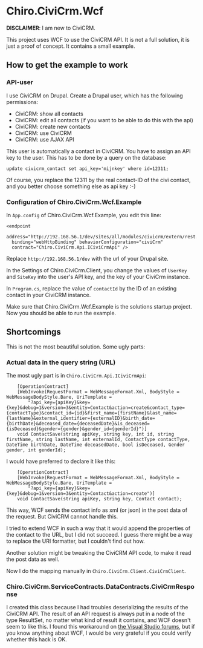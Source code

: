 # Chiro.CiviCrm.Wcf

**DISCLAIMER**: I am new to CiviCRM.

This project uses WCF to use the CiviCRM API. It is not a full solution, it is just a proof of concept. It contains a small example.

## How to get the example to work

### API-user

I use CiviCRM on Drupal. Create a Drupal user, which has the following permissions:

* CiviCRM: show all contacts
* CiviCRM: edit all contacts (if you want to be able to do this with the api)
* CiviCRM: create new contacts
* CiviCRM: use CiviCRM
* CiviCRM: use AJAX API

This user is automatically a contact in CiviCRM. You have to assign an API key to the user. This has to be done by a query on the database:

    update civicrm_contact set api_key='mijnkey' where id=12311;

Of course, you replace the 12311 by the real contact-ID of the civi contact, and you better choose something else as api key :-)

### Configuration of Chiro.CiviCrm.Wcf.Example

In `App.config` of Chiro.CiviCrm.Wcf.Example, you edit this line:

    <endpoint 
      address="http://192.168.56.1/dev/sites/all/modules/civicrm/extern/rest.php" 
      binding="webHttpBinding" behaviorConfiguration="civiCrm"
      contract="Chiro.CiviCrm.Api.ICiviCrmApi" />

Replace `http://192.168.56.1/dev` with the url of your Drupal site.

In the Settings of Chiro.CiviCrm.Client, you change the values of `UserKey` and `SiteKey` into the user's API key, and the key of your CiviCrm instance.

In `Program.cs`, replace the value of `contactId` by the ID of an existing contact in your CiviCRM instance.

Make sure that Chiro.CiviCrm.Wcf.Example is the solutions startup project. Now you should be able to run the example.

## Shortcomings

This is not the most beautiful solution. Some ugly parts:

### Actual data in the query string (URL)

The most ugly part is in `Chiro.CiviCrm.Api.ICiviCrmApi`:

        [OperationContract]
        [WebInvoke(RequestFormat = WebMessageFormat.Xml, BodyStyle = WebMessageBodyStyle.Bare, UriTemplate =
            "?api_key={apiKey}&key={key}&debug=1&version=3&entity=Contact&action=create&contact_type={contactType}&contact_id={id}&first_name={firstName}&last_name={lastName}&external_identifier={externalID}&birth_date={birthDate}&deceased_date={deceasedDate}&is_deceased={isDeceased}&gender={gender}&gender_id={genderId}")]
        void ContactSave(string apiKey, string key, int id, string firstName, string lastName, int externalId, ContactType contactType, DateTime birthDate, DateTime deceasedDate, bool isDeceased, Gender gender, int genderId);

I would have preferred to declare it like this:

        [OperationContract]
        [WebInvoke(RequestFormat = WebMessageFormat.Xml, BodyStyle = WebMessageBodyStyle.Bare, UriTemplate =
            "?api_key={apiKey}&key={key}&debug=1&version=3&entity=Contact&action=create")]
        void ContactSave(string apiKey, string key, Contact contact);

This way, WCF sends the contact info as xml (or json) in the post data of the request. But CiviCRM cannot handle this.

I tried to extend WCF in such a way that it would append the properties of the contact to the URL, but I did not succeed. I guess there might be a way to replace the URI formatter, but I couldn't find out how.

Another solution might be tweaking the CiviCRM API code, to make it read the post data as well.

Now I do the mapping manually in `Chiro.CiviCrm.Client.CiviCrmClient`.

### Chiro.CiviCrm.ServiceContracts.DataContracts.CiviCrmResponse

I created this class because I had troubles deserializing the results of the CiviCRM API. The result of an API request is always put in a node of the type ResultSet, no matter what kind of result it contains, and WCF doesn't seem to like this. I found this workaround on [the Visual Studio forums](http://social.msdn.microsoft.com/Forums/vstudio/en-US/bcd031d7-c8a4-4bb0-8c85-bc5d7b46108a/rest-services-identical-xmlroot-attributes-on-different-classes), but if you know anything about WCF, I would be very grateful if you could verify whether this hack is OK.
